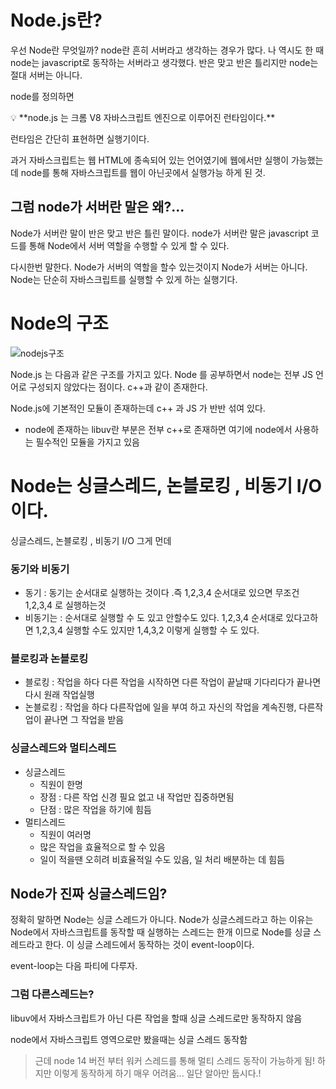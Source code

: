 # Node.js란?

우선 Node란 무엇일까? node란 흔히 서버라고 생각하는 경우가 많다. 나 역시도 한 때 node는 javascript로 동작하는 서버라고 생각했다. 반은 맞고 반은 틀리지만 node는 절대 서버는 아니다.

node를 정의하면

<aside>
💡 **node.js 는 크롬 V8 자바스크립트 엔진으로 이루어진 런타임이다.**

</aside>

런타임은 간단히 표현하면 실행기이다. 

과거 자바스크립트는 웹 HTML에 종속되어 있는 언어였기에 웹에서만 실행이 가능했는데 node를 통해 자바스크립트를 웹이 아닌곳에서 실행가능 하게 된 것.

## 그럼 node가 서버란 말은 왜?...

Node가 서버란 말이 반은 맞고 반은 틀린 말이다. node가 서버란 말은 javascript 코드를 통해 Node에서 서버 역할을 수행할 수 있게 할 수 있다.

다시한번 말한다. Node가 서버의 역할을 할수 있는것이지 Node가 서버는 아니다. Node는 단순히 자바스크립트를 실행할 수 있게 하는 실행기다.

# Node의 구조

![nodejs구조](https://user-images.githubusercontent.com/31761527/150630335-8aaf726e-39da-413a-bd5e-dfcbf59cfd18.jpeg)

Node.js 는 다음과 같은 구조를 가지고 있다. Node 를 공부하면서 node는 전부 JS 언어로 구성되지 않았다는 점이다.  c++과 같이 존재한다.

Node.js에 기본적인 모듈이 존재하는데 c++ 과 JS 가 반반 섞여 있다.

- node에 존재하는 libuv란 부분은 전부 c++로 존재하면 여기에 node에서 사용하는 필수적인 모듈을 가지고 있음

# Node는 싱글스레드, 논블로킹 , 비동기 I/O 이다.

싱글스레드, 논블로킹 , 비동기 I/O 그게 먼데

### 동기와 비동기

- 동기 : 동기는 순서대로 실행하는 것이다 .즉 1,2,3,4 순서대로 있으면 무조건 1,2,3,4 로 실행하는것
- 비동기는 : 순서대로 실행할 수 도 있고 안할수도 있다. 1,2,3,4 순서대로 있다고하면 1,2,3,4 실행할 수도 있지만 1,4,3,2 이렇게 실행할 수 도 있다.

### 블로킹과 논블로킹

- 블로킹 : 작업을 하다 다른 작업을 시작하면 다른 작업이 끝날때 기다리다가 끝나면 다시 원래 작업실행
- 논블로킹 : 작업을 하다 다른작업에 일을 부여 하고 자신의 작업을 계속진행, 다른작업이 끝나면 그 작업을 받음

### 싱글스레드와 멀티스레드

- 싱글스레드
    - 직원이 한명
    - 장점 : 다른 작업 신경 필요 없고 내 작업만 집중하면됨
    - 단점 : 많은 작업을 하기에 힘듬
- 멀티스레드
    - 직원이 여러명
    - 많은 작업을 효율적으로 할 수 있음
    - 일이 적을땐 오히려 비효율적일 수도 있음, 일 처리 배분하는 데 힘듬

## Node가 진짜 싱글스레드임?

정확히 말하면 Node는 싱글 스레드가 아니다. Node가 싱글스레드라고 하는 이유는 Node에서 자바스크립트를 동작할 때 실행하는 스레드는 한개 이므로 Node를 싱글 스레드라고 한다. 이 싱글 스레드에서 동작하는 것이 event-loop이다.

event-loop는 다음 파티에 다루자.

### **그럼 다른스레드는?**

libuv에서 자바스크립트가 아닌 다른 작업을 할때 싱글 스레드로만 동작하지 않음

node에서 자바스크립트 영역으로만 봤을때는 싱글 스레드 동작함

> 근데 node 14 버전 부터 워커 스레드를 통해 멀티 스레드 동작이 가능하게 됨! 하지만 이렇게 동작하게 하기 매우 어려움... 일단 알아만 둡시다.!
>
